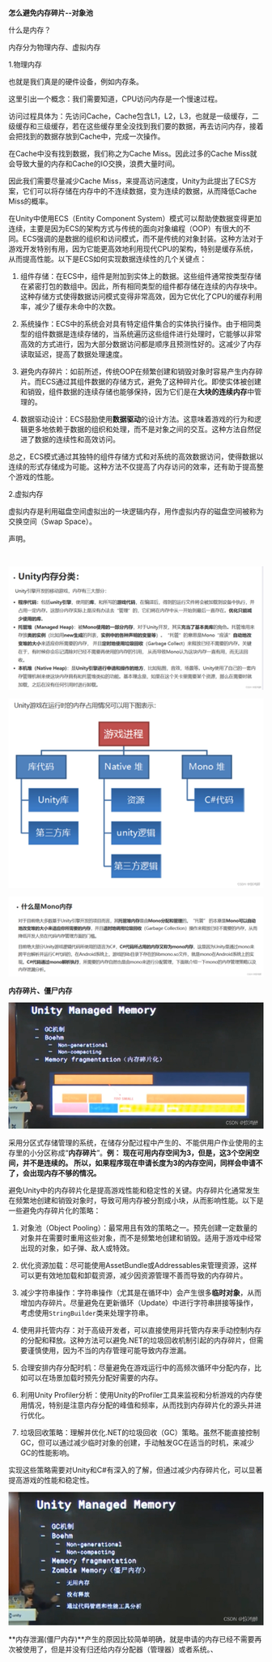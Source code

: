 **怎么避免内存碎片--对象池**

什么是内存？

内存分为物理内存、虚拟内存

1.物理内存  

也就是我们真是的硬件设备，例如内存条。

这里引出一个概念：我们需要知道，CPU访问内存是一个慢速过程。

访问过程具体为：先访问Cache，Cache包含L1，L2，L3，也就是一级缓存，二级缓存和三级缓存，若在这些缓存里全没找到我们要的数据，再去访问内存，接着会把找到的数据存放到Cache中，完成一次操作。

在Cache中没有找到数据，我们称之为Cache Miss。因此过多的Cache Miss就会导致大量的内存和Cache的IO交换，浪费大量时间。

因此我们需要尽量减少Cache Miss，来提高访问速度，Unity为此提出了ECS方案，它们可以将存储在内存中的不连续数据，变为连续的数据，从而降低Cache Miss的概率。





在Unity中使用ECS（Entity Component System）模式可以帮助使数据变得更加连续，主要是因为ECS的架构方式与传统的面向对象编程（OOP）有很大的不同。ECS强调的是数据的组织和访问模式，而不是传统的对象封装。这种方法对于游戏开发特别有用，因为它能更高效地利用现代CPU的架构，特别是缓存系统，从而提高性能。以下是ECS如何实现数据连续性的几个关键点：



1. 组件存储：在ECS中，组件是附加到实体上的数据。这些组件通常按类型存储在紧密打包的数组中。因此，所有相同类型的组件都存储在连续的内存块中。这种存储方式使得数据访问模式变得非常高效，因为它优化了CPU的缓存利用率，减少了缓存未命中的次数。



2. 系统操作：ECS中的系统会对具有特定组件集合的实体执行操作。由于相同类型的组件数据是连续存储的，当系统遍历这些组件进行处理时，它能够以非常高效的方式进行，因为大部分数据访问都是顺序且预测性好的。这减少了内存读取延迟，提高了数据处理速度。



3. 避免内存碎片：如前所述，传统OOP在频繁创建和销毁对象时容易产生内存碎片。而ECS通过其组件数据的存储方式，避免了这种碎片化。即使实体被创建和销毁，组件数据的连续存储也能够保持，因为它们是在**大块的连续内存**中管理的。



4. 数据驱动设计：ECS鼓励使用**数据驱动**的设计方法。这意味着游戏的行为和逻辑更多地依赖于数据的组织和处理，而不是对象之间的交互。这种方法自然促进了数据的连续性和高效访问。



总之，ECS模式通过其独特的组件存储方式和对系统的高效数据访问，使得数据以连续的形式存储成为可能。这种方法不仅提高了内存访问的效率，还有助于提高整个游戏的性能。



2.虚拟内存

虚拟内存是利用磁盘空间虚拟出的一块逻辑内存，用作虚拟内存的磁盘空间被称为交换空间（Swap Space）。

声明。

​                        

![](Images/d8294a15c8c9bdb554c0ec047dea81d2.jpg)

![](Images/91a5b5c9691ad5d12a6936a57bd6cf99.jpg)

![](Images/8320b5662b7e7bd64f7e88ed7bc82f22.jpg)



**内存碎片、僵尸内存**

![](Images/dafa14e251c192d51835e1ff728061bd.jpg)

采用分区式存储管理的系统，在储存分配过程中产生的、不能供用户作业使用的主存里的小分区称成“**内存碎片**”。**例： 现在可用内存空间为3，但是，这3个空闲空间，并不是连续的。 所以，如果程序现在申请长度为3的内存空间，同样会申请不了，会出现内存不够的情况。**





避免Unity中的内存碎片化是提高游戏性能和稳定性的关键。内存碎片化通常发生在频繁地创建和销毁对象时，导致可用内存被分割成小块，从而影响性能。以下是一些避免内存碎片化的策略：



1. 对象池（Object Pooling）：最常用且有效的策略之一。预先创建一定数量的对象并在需要时重用这些对象，而不是频繁地创建和销毁。适用于游戏中经常出现的对象，如子弹、敌人或特效。



2. 优化资源加载：尽可能使用AssetBundle或Addressables来管理资源，这样可以更有效地加载和卸载资源，减少因资源管理不善而导致的内存碎片。



3. 减少字符串操作：字符串操作（尤其是在循环中）会产生很多**临时对象**，从而增加内存碎片。尽量避免在更新循环（Update）中进行字符串拼接等操作，考虑使用`StringBuilder`类来处理字符串。



4. 使用非托管内存：对于高级开发者，可以直接使用非托管内存来手动控制内存的分配和释放。这种方法可以避免.NET的垃圾回收机制引起的内存碎片，但需要谨慎使用，因为不当的内存管理可能导致内存泄漏。



5. 合理安排内存分配时机：尽量避免在游戏运行中的高频次循环中分配内存，比如可以在场景加载时预先分配好需要的内存。



6. 利用Unity Profiler分析：使用Unity的Profiler工具来监视和分析游戏的内存使用情况，特别是注意内存分配的峰值和频率，从而找到内存碎片化的源头并进行优化。



7. 垃圾回收策略：理解并优化.NET的垃圾回收（GC）策略。虽然不能直接控制GC，但可以通过减少临时对象的创建，手动触发GC在适当的时机，来减少GC的性能影响。



实现这些策略需要对Unity和C#有深入的了解，但通过减少内存碎片化，可以显著提高游戏的性能和稳定性。

![](Images/7137210f177c32f7ed9b87f56b797d27.jpg)

**内存泄漏(僵尸内存)**产生的原因比较简单明确，就是申请的内存已经不需要再次被使用了，但是并没有归还给内存分配器（管理器）或者系统。、



